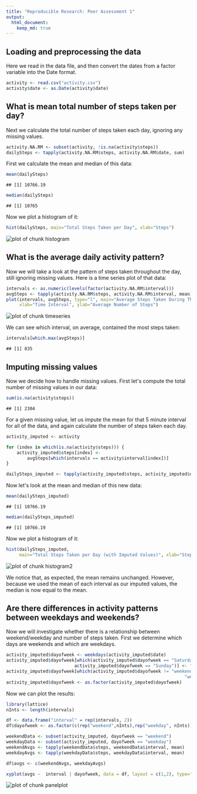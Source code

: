 ```yaml
---
title: "Reproducible Research: Peer Assessment 1"
output: 
  html_document:
    keep_md: true
---
```



## Loading and preprocessing the data

Here we read in the data file, and then convert the dates from a factor variable into the Date format.


```r
activity <- read.csv("activity.csv")
activity$date <- as.Date(activity$date)
```

## What is mean total number of steps taken per day?

Next we calculate the total number of steps taken each day, ignoring any missing values. 


```r
activity.NA.RM <- subset(activity, !is.na(activity$steps))
dailySteps <- tapply(activity.NA.RM$steps, activity.NA.RM$date, sum)
```

First we calculate the mean and median of this data:


```r
mean(dailySteps)
```

```
## [1] 10766.19
```

```r
median(dailySteps)
```

```
## [1] 10765
```

Now we plot a histogram of it:


```r
hist(dailySteps, main="Total Steps Taken per Day", xlab="Steps")
```

![plot of chunk histogram](figure/histogram-1.png) 

## What is the average daily activity pattern?

Now we will take a look at the pattern of steps taken throughout the day, still ignoring missing values. Here is a time series plot of that data:


```r
intervals <- as.numeric(levels(factor(activity.NA.RM$interval)))
avgSteps <- tapply(activity.NA.RM$steps, activity.NA.RM$interval, mean)
plot(intervals, avgSteps, type="l", main="Average Steps Taken During The Day", 
     xlab="Time Interval", ylab="Average Number of Steps")
```

![plot of chunk timeseries](figure/timeseries-1.png) 

We can see which interval, on average, contained the most steps taken:


```r
intervals[which.max(avgSteps)]
```

```
## [1] 835
```

## Imputing missing values

Now we decide how to handle missing values. First let's compute the total number of missing values in our data:


```r
sum(is.na(activity$steps))
```

```
## [1] 2304
```

For a given missing value, let us impute the mean for that 5 minute interval for all of the data, and again calculate the number of steps taken each day.


```r
activity_imputed <- activity

for (index in which(is.na(activity$steps))) {
    activity_imputed$steps[index] <- 
        avgSteps[which(intervals == activity$interval[index])]
}

dailySteps_imputed <- tapply(activity_imputed$steps, activity_imputed$date, sum)
```

Now let's look at the mean and median of this new data:


```r
mean(dailySteps_imputed)
```

```
## [1] 10766.19
```

```r
median(dailySteps_imputed)
```

```
## [1] 10766.19
```

Now we plot a histogram of it:


```r
hist(dailySteps_imputed,
     main="Total Steps Taken per Day (with Imputed Values)", xlab="Steps")
```

![plot of chunk histogram2](figure/histogram2-1.png) 

We notice that, as expected, the mean remains unchanged. However, because we used the mean of each interval as our imputed values, the median is now equal to the mean.

## Are there differences in activity patterns between weekdays and weekends?

Now we will investigate whether there is a relationship between weekend/weekday and number of steps taken. First we determine which days are weekends and which are weekdays. 


```r
activity_imputed$dayofweek <- weekdays(activity_imputed$date)
activity_imputed$dayofweek[which(activity_imputed$dayofweek == "Saturday" | 
                          activity_imputed$dayofweek == "Sunday")] <- "weekend"
activity_imputed$dayofweek[which(activity_imputed$dayofweek != "weekend")] <-
                                                                    "weekday"
activity_imputed$dayofweek <- as.factor(activity_imputed$dayofweek)
```

Now we can plot the results:


```r
library(lattice)
nInts <- length(intervals)

df <- data.frame("interval" = rep(intervals, 2))
df$dayofweek <- as.factor(c(rep("weekend",nInts),rep("weekday", nInts)))

weekendData <- subset(activity_imputed, dayofweek == "weekend")
weekdayData <- subset(activity_imputed, dayofweek == "weekday")
weekendAvgs <- tapply(weekendData$steps, weekendData$interval, mean)
weekdayAvgs <- tapply(weekdayData$steps, weekdayData$interval, mean)

df$avgs <- c(weekendAvgs, weekdayAvgs)

xyplot(avgs ~  interval | dayofweek, data = df, layout = c(1,2), type="l", ylab="Number of steps")
```

![plot of chunk panelplot](figure/panelplot-1.png) 
